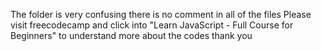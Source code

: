The folder is very confusing there is no comment in all of the files
Please visit freecodecamp and click into "Learn JavaScript - Full Course for Beginners" to understand more about the codes
thank you
